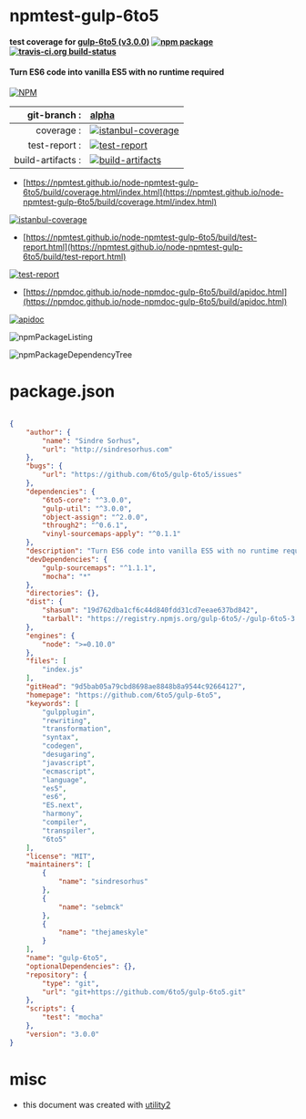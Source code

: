 # npmtest-gulp-6to5

#### test coverage for  [gulp-6to5 (v3.0.0)](https://github.com/6to5/gulp-6to5)  [![npm package](https://img.shields.io/npm/v/npmtest-gulp-6to5.svg?style=flat-square)](https://www.npmjs.org/package/npmtest-gulp-6to5) [![travis-ci.org build-status](https://api.travis-ci.org/npmtest/node-npmtest-gulp-6to5.svg)](https://travis-ci.org/npmtest/node-npmtest-gulp-6to5)

#### Turn ES6 code into vanilla ES5 with no runtime required

[![NPM](https://nodei.co/npm/gulp-6to5.png?downloads=true&downloadRank=true&stars=true)](https://www.npmjs.com/package/gulp-6to5)

| git-branch : | [alpha](https://github.com/npmtest/node-npmtest-gulp-6to5/tree/alpha)|
|--:|:--|
| coverage : | [![istanbul-coverage](https://npmtest.github.io/node-npmtest-gulp-6to5/build/coverage.badge.svg)](https://npmtest.github.io/node-npmtest-gulp-6to5/build/coverage.html/index.html)|
| test-report : | [![test-report](https://npmtest.github.io/node-npmtest-gulp-6to5/build/test-report.badge.svg)](https://npmtest.github.io/node-npmtest-gulp-6to5/build/test-report.html)|
| build-artifacts : | [![build-artifacts](https://npmtest.github.io/node-npmtest-gulp-6to5/glyphicons_144_folder_open.png)](https://github.com/npmtest/node-npmtest-gulp-6to5/tree/gh-pages/build)|

- [https://npmtest.github.io/node-npmtest-gulp-6to5/build/coverage.html/index.html](https://npmtest.github.io/node-npmtest-gulp-6to5/build/coverage.html/index.html)

[![istanbul-coverage](https://npmtest.github.io/node-npmtest-gulp-6to5/build/screenCapture.buildCi.browser.%252Ftmp%252Fbuild%252Fcoverage.lib.html.png)](https://npmtest.github.io/node-npmtest-gulp-6to5/build/coverage.html/index.html)

- [https://npmtest.github.io/node-npmtest-gulp-6to5/build/test-report.html](https://npmtest.github.io/node-npmtest-gulp-6to5/build/test-report.html)

[![test-report](https://npmtest.github.io/node-npmtest-gulp-6to5/build/screenCapture.buildCi.browser.%252Ftmp%252Fbuild%252Ftest-report.html.png)](https://npmtest.github.io/node-npmtest-gulp-6to5/build/test-report.html)

- [https://npmdoc.github.io/node-npmdoc-gulp-6to5/build/apidoc.html](https://npmdoc.github.io/node-npmdoc-gulp-6to5/build/apidoc.html)

[![apidoc](https://npmdoc.github.io/node-npmdoc-gulp-6to5/build/screenCapture.buildCi.browser.%252Ftmp%252Fbuild%252Fapidoc.html.png)](https://npmdoc.github.io/node-npmdoc-gulp-6to5/build/apidoc.html)

![npmPackageListing](https://npmtest.github.io/node-npmtest-gulp-6to5/build/screenCapture.npmPackageListing.svg)

![npmPackageDependencyTree](https://npmtest.github.io/node-npmtest-gulp-6to5/build/screenCapture.npmPackageDependencyTree.svg)



# package.json

```json

{
    "author": {
        "name": "Sindre Sorhus",
        "url": "http://sindresorhus.com"
    },
    "bugs": {
        "url": "https://github.com/6to5/gulp-6to5/issues"
    },
    "dependencies": {
        "6to5-core": "^3.0.0",
        "gulp-util": "^3.0.0",
        "object-assign": "^2.0.0",
        "through2": "^0.6.1",
        "vinyl-sourcemaps-apply": "^0.1.1"
    },
    "description": "Turn ES6 code into vanilla ES5 with no runtime required",
    "devDependencies": {
        "gulp-sourcemaps": "^1.1.1",
        "mocha": "*"
    },
    "directories": {},
    "dist": {
        "shasum": "19d762dba1cf6c44d840fdd31cd7eeae637bd842",
        "tarball": "https://registry.npmjs.org/gulp-6to5/-/gulp-6to5-3.0.0.tgz"
    },
    "engines": {
        "node": ">=0.10.0"
    },
    "files": [
        "index.js"
    ],
    "gitHead": "9d5bab05a79cbd8698ae8848b8a9544c92664127",
    "homepage": "https://github.com/6to5/gulp-6to5",
    "keywords": [
        "gulpplugin",
        "rewriting",
        "transformation",
        "syntax",
        "codegen",
        "desugaring",
        "javascript",
        "ecmascript",
        "language",
        "es5",
        "es6",
        "ES.next",
        "harmony",
        "compiler",
        "transpiler",
        "6to5"
    ],
    "license": "MIT",
    "maintainers": [
        {
            "name": "sindresorhus"
        },
        {
            "name": "sebmck"
        },
        {
            "name": "thejameskyle"
        }
    ],
    "name": "gulp-6to5",
    "optionalDependencies": {},
    "repository": {
        "type": "git",
        "url": "git+https://github.com/6to5/gulp-6to5.git"
    },
    "scripts": {
        "test": "mocha"
    },
    "version": "3.0.0"
}
```



# misc
- this document was created with [utility2](https://github.com/kaizhu256/node-utility2)
